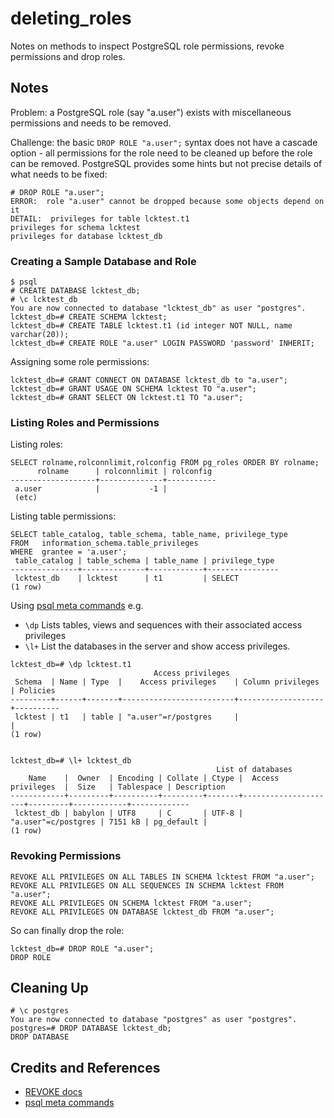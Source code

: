 # deleting_roles

Notes on methods to inspect PostgreSQL role permissions, revoke permissions and drop roles.

## Notes

Problem: a PostgreSQL role (say "a.user") exists with miscellaneous permissions and needs to be removed.

Challenge: the basic `DROP ROLE "a.user";` syntax does not have a cascade option - all permissions for the role
need to be cleaned up before the role can be removed. PostgreSQL provides some hints but not precise details
of what needs to be fixed:

```
# DROP ROLE "a.user";
ERROR:  role "a.user" cannot be dropped because some objects depend on it
DETAIL:  privileges for table lcktest.t1
privileges for schema lcktest
privileges for database lcktest_db
```

### Creating a Sample Database and Role

```
$ psql
# CREATE DATABASE lcktest_db;
# \c lcktest_db
You are now connected to database "lcktest_db" as user "postgres".
lcktest_db=# CREATE SCHEMA lcktest;
lcktest_db=# CREATE TABLE lcktest.t1 (id integer NOT NULL, name varchar(20));
lcktest_db=# CREATE ROLE "a.user" LOGIN PASSWORD 'password' INHERIT;
```

Assigning some role permissions:

```
lcktest_db=# GRANT CONNECT ON DATABASE lcktest_db to "a.user";
lcktest_db=# GRANT USAGE ON SCHEMA lcktest TO "a.user";
lcktest_db=# GRANT SELECT ON lcktest.t1 TO "a.user";
```

### Listing Roles and Permissions

Listing roles:
```
SELECT rolname,rolconnlimit,rolconfig FROM pg_roles ORDER BY rolname;
      rolname      | rolconnlimit | rolconfig
-------------------+--------------+-----------
 a.user            |           -1 |
 (etc)
```

Listing table permissions:

```
SELECT table_catalog, table_schema, table_name, privilege_type
FROM   information_schema.table_privileges
WHERE  grantee = 'a.user';
 table_catalog | table_schema | table_name | privilege_type
---------------+--------------+------------+----------------
 lcktest_db    | lcktest      | t1         | SELECT
(1 row)
```

Using
[psql meta commands](https://www.postgresql.org/docs/current/app-psql.html) e.g.

* `\dp` Lists tables, views and sequences with their associated access privileges
* `\l+`  List the databases in the server and show access privileges.

```
lcktest_db=# \dp lcktest.t1
                                Access privileges
 Schema  | Name | Type  |    Access privileges    | Column privileges | Policies
---------+------+-------+-------------------------+-------------------+----------
 lcktest | t1   | table | "a.user"=r/postgres     |                   |
(1 row)


lcktest_db=# \l+ lcktest_db
                                              List of databases
    Name    |  Owner  | Encoding | Collate | Ctype |  Access privileges  |  Size   | Tablespace | Description
------------+---------+----------+---------+-------+---------------------+---------+------------+-------------
 lcktest_db | babylon | UTF8     | C       | UTF-8 | "a.user"=c/postgres | 7151 kB | pg_default |
(1 row)
```

### Revoking Permissions

```
REVOKE ALL PRIVILEGES ON ALL TABLES IN SCHEMA lcktest FROM "a.user";
REVOKE ALL PRIVILEGES ON ALL SEQUENCES IN SCHEMA lcktest FROM "a.user";
REVOKE ALL PRIVILEGES ON SCHEMA lcktest FROM "a.user";
REVOKE ALL PRIVILEGES ON DATABASE lcktest_db FROM "a.user";
```

So can finally drop the role:

```
lcktest_db=# DROP ROLE "a.user";
DROP ROLE
```

## Cleaning Up

```
# \c postgres
You are now connected to database "postgres" as user "postgres".
postgres=# DROP DATABASE lcktest_db;
DROP DATABASE
```

## Credits and References

* [REVOKE docs](https://www.postgresql.org/docs/9.0/sql-revoke.html)
* [psql meta commands](https://www.postgresql.org/docs/current/app-psql.html)
